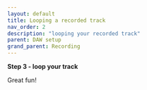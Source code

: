 ```yaml
---
layout: default
title: Looping a recorded track
nav_order: 2
description: "looping your recorded track"
parent: DAW setup
grand_parent: Recording
---
```


**Step 3 - loop your track**

Great fun!